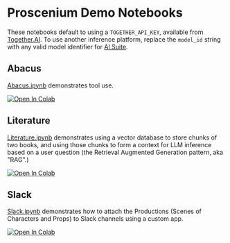 # Proscenium Demo Notebooks

These notebooks default to using a `TOGETHER_API_KEY`, available from [Together.AI](https://together.ai/).
To use another inference platform, replace the `model_id` string with any valid
model identifier for [AI Suite](https://github.com/andrewyng/aisuite/).

## Abacus

[Abacus.ipynb](./Abacus.ipynb) demonstrates tool use.

<a target="_blank" href="https://colab.research.google.com/github/The-AI-Alliance/proscenium/blob/main/notebooks/Abacus.ipynb">
<img src="https://colab.research.google.com/assets/colab-badge.svg" alt="Open In Colab"/>
</a>

## Literature

[Literature.ipynb](./Literature.ipynb) demonstrates using a vector database to store chunks of two books,
and using those chunks to form a context for LLM inference based on a user question (the Retrieval Augmented Generation pattern, aka "RAG".)

<a target="_blank" href="https://colab.research.google.com/github/The-AI-Alliance/proscenium/blob/main/notebooks/Literature.ipynb">
<img src="https://colab.research.google.com/assets/colab-badge.svg" alt="Open In Colab"/>
</a>

## Slack

[Slack.ipynb](./Slack.ipynb) demonstrates how to attach the Productions
(Scenes of Characters and Props) to Slack channels using a custom app.

<a target="_blank" href="https://colab.research.google.com/github/The-AI-Alliance/proscenium/blob/main/notebooks/Slack.ipynb">
<img src="https://colab.research.google.com/assets/colab-badge.svg" alt="Open In Colab"/>
</a>
